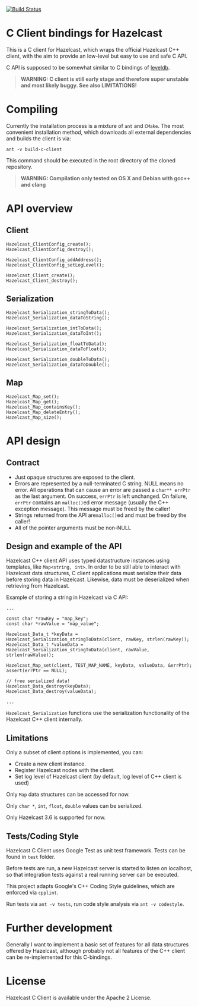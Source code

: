 [![Build Status](https://travis-ci.org/maxbeutel/hazelcast-c-client.svg?branch=master)](https://travis-ci.org/maxbeutel/hazelcast-c-client)

# C Client bindings for Hazelcast

This is a C client for Hazelcast, which wraps the official Hazelcast C++ client, with the aim to provide an low-level but easy to use and safe C API.

C API is supposed to be somewhat similar to C bindings of [leveldb](https://github.com/google/leveldb/blob/master/include/leveldb/c.h).

> **WARNING: C client is still early stage and therefore super unstable and most likely buggy. See also LIMITATIONS!**

# Compiling

Currently the installation process is a mixture of `ant` and `CMake`. The most convenient installation method, which downloads all external dependencies and builds the client is via:

    ant -v build-c-client

This command should be executed in the root directory of the cloned repository.

> **WARNING: Compilation only tested on OS X and Debian with gcc++ and clang**

# API overview

## Client

    Hazelcast_ClientConfig_create();
    Hazelcast_ClientConfig_destroy();

    Hazelcast_ClientConfig_addAddress();
    Hazelcast_ClientConfig_setLogLevel();

    Hazelcast_Client_create();
    Hazelcast_Client_destroy();

## Serialization

    Hazelcast_Serialization_stringToData();
    Hazelcast_Serialization_dataToString();

    Hazelcast_Serialization_intToData();
    Hazelcast_Serialization_dataToInt();

    Hazelcast_Serialization_floatToData();
    Hazelcast_Serialization_dataToFloat();

    Hazelcast_Serialization_doubleToData();
    Hazelcast_Serialization_dataToDouble();

## Map

    Hazelcast_Map_set();
    Hazelcast_Map_get();
    Hazelcast_Map_containsKey();
    Hazelcast_Map_deleteEntry();
    Hazelcast_Map_size();

# API design

## Contract

  - Just opaque structures are exposed to the client.
  - Errors are represented by a null-terminated C string. NULL means no error.
    All operations that can cause an error are passed a `char** errPtr` as the last argument.
    On success, `errPtr` is left unchanged.
    On failure, `errPtr` contains an `malloc()`ed  error message (usually the C++ exception message). This message must be freed by the caller!
  - Strings returned from the API are`malloc()`ed and must be freed by the caller!
  - All of the pointer arguments must be non-NULL

## Design and example of the API

Hazelcast C++ client API uses typed datastructure instances using templates, like `Map<string, int>`. In order to be still able to interact with Hazelcast data structures, C client applications must serialize their data before storing data in Hazelcast. Likewise, data must be deserialized when retrieving from Hazelcast.

Example of storing a string in Hazelcast via C API:

    ...

    const char *rawKey = "map_key";
    const char *rawValue = "map_value";

    Hazelcast_Data_t *keyData = Hazelcast_Serialization_stringToData(client, rawKey, strlen(rawKey));
    Hazelcast_Data_t *valueData = Hazelcast_Serialization_stringToData(client, rawValue, strlen(rawValue));

    Hazelcast_Map_set(client, TEST_MAP_NAME, keyData, valueData, &errPtr);
    assert(errPtr == NULL);

    // free serialized data!
    Hazelcast_Data_destroy(keyData);
    Hazelcast_Data_destroy(valueData);

    ...

`Hazelcast_Serialization` functions use the serialization functionality of the Hazelcast C++ client internally.

## Limitations

Only a subset of client options is implemented, you can:

  - Create a new client instance.
  - Register Hazelcast nodes with the client.
  - Set log level of Hazelcast client (by default, log level of C++ client is used)

Only `Map` data structures can be accessed for now.

Only `char *`, `int`, `float`, `double` values can be serialized.

Only Hazelcast 3.6 is supported for now.

## Tests/Coding Style

Hazelcast C Client uses Google Test as unit test framework. Tests can be found in `test` folder.

Before tests are run, a new Hazelcast server is started to listen on localhost, so that integration tests against a real running server can be executed.

This project adapts Google's C++ Coding Style guidelines, which are enforced via `cpplint`.

Run tests via `ant -v tests`, run code style analysis via `ant -v codestyle`.

# Further development

Generally I want to implement a basic set of features for all data structures offered by Hazelcast, although probably not all features of the C++ client can be re-implemented for this C-bindings.

# License

Hazelcast C Client is available under the Apache 2 License.
